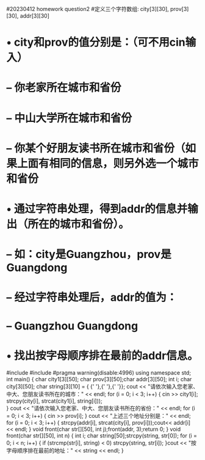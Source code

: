 #20230412 homework question2
#定义三个字符数组: city[3][30], prov[3][30], addr[3][30]
# • city和prov的值分别是：（可不用cin输入）
#  – 你老家所在城市和省份
#  – 中山大学所在城市和省份
#  – 你某个好朋友读书所在城市和省份（如果上面有相同的信息，则另外选一个城市和省份
# • 通过字符串处理，得到addr的信息并输出（所在的城市和省份）。
#  – 如：city是Guangzhou，prov是Guangdong
#  – 经过字符串处理后，addr的值为：
#  – Guangzhou Guangdong
# • 找出按字母顺序排在最前的addr信息。
#include <iostream>#include <string>
#pragma warning(disable:4996)
using namespace std;
int main()
{
	char city1[3][50]; char prov[3][50];char addr[3][50]; int i;
	char city[3][50]; char string[3][10] = { {' '},{' '},{' '}};
	cout << "请依次输入您老家、中大、您朋友读书所在的城市：" << endl;
	for (i = 0; i < 3; i++)
	{	cin >> city1[i];
		strcpy(city[i], strcat(city1[i], string[i]));	
	}
	cout << "请依次输入您老家、中大、您朋友读书所在的省份：" << endl;
	for (i = 0; i < 3; i++)
	{	cin >> prov[i];
	}
	cout << "上述三个地址分别是：" << endl;
	for (i = 0; i < 3; i++)
	{	strcpy(addr[i], strcat(city[i], prov[i]));cout<< addr[i] << endl;
	}
	void front(char str[][50], int j);front(addr, 3);return 0;
}
void front(char str[][50], int n)
{	int i; char string[50];strcpy(string, str[0]);
	for (i = 0; i < n; i++)
	{	if (strcmp(str[i], string) < 0) strcpy(string, str[i]);
	}cout << "按字母顺序排在最前的地址：" << string << endl;
}
